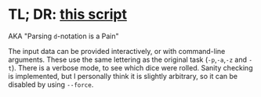 # TL; DR: [this script](main.py)
AKA "Parsing `d`-notation is a Pain"

The input data can be provided interactively, or with command-line arguments.
These use the same lettering as the original task (`-p`,`-a`,`-z` and `-t`).
There is a verbose mode, to see which dice were rolled.
Sanity checking is implemented, but I personally think it is slightly arbitrary, so it can be disabled by using `--force`.
